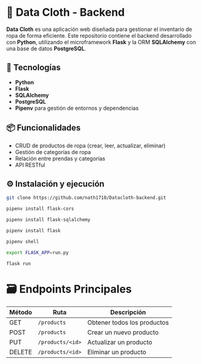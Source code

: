 # 🧵 Data Cloth - Backend

**Data Cloth** es una aplicación web diseñada para gestionar el inventario de ropa de forma eficiente. Este repositorio contiene el backend desarrollado con **Python**, utilizando el microframework **Flask** y la ORM **SQLAlchemy** con una base de datos **PostgreSQL**.

## 🚀 Tecnologías

- **Python**
- **Flask**
- **SQLAlchemy**
- **PostgreSQL**
- **Pipenv** para gestión de entornos y dependencias

## 📦 Funcionalidades

- CRUD de productos de ropa (crear, leer, actualizar, eliminar)
- Gestión de categorías de ropa
- Relación entre prendas y categorías
- API RESTful

## ⚙️ Instalación y ejecución

```bash
git clone https://github.com/nath1710/Datacloth-backend.git

pipenv install flask-cors

pipenv install flask-sqlalchemy

pipenv install flask

pipenv shell

export FLASK_APP=run.py

flask run

```
# 🗃️ Endpoints Principales

| Método | Ruta | Descripción |
|--------|------|-------------|
| GET | `/products` | Obtener todos los productos |
| POST | `/products` | Crear un nuevo producto |
| PUT | `/products/<id>` | Actualizar un producto |
| DELETE | `/products/<id>` | Eliminar un producto |



